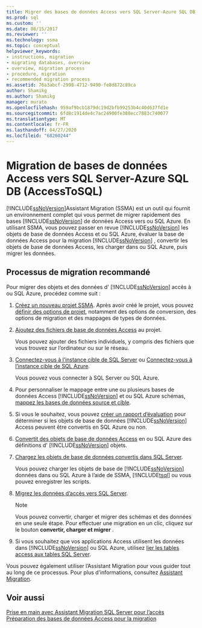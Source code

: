 ```yaml
---
title: Migrer des bases de données Access vers SQL Server-Azure SQL DB | Microsoft Docs
ms.prod: sql
ms.custom: ''
ms.date: 08/15/2017
ms.reviewer: ''
ms.technology: ssma
ms.topic: conceptual
helpviewer_keywords:
- instructions, migration
- migrating databases, overview
- overview, migration process
- procedure, migration
- recommended migration process
ms.assetid: 76a3abcf-2998-4712-9490-fe8d872c89ca
author: Shamikg
ms.author: Shamikg
manager: murato
ms.openlocfilehash: 959af9bcb1879dc19d2bfb99253b4c40d637fd1e
ms.sourcegitcommit: 6fd8c1914de4c7ac24900fe388ecc7883c740077
ms.translationtype: MT
ms.contentlocale: fr-FR
ms.lasthandoff: 04/27/2020
ms.locfileid: "68260244"
---
```

# <a name="migrating-access-databases-to-sql-server---azure-sql-db-accesstosql"></a>Migration de bases de données Access vers SQL Server-Azure SQL DB (AccessToSQL)
[!INCLUDE[ssNoVersion](../../includes/ssnoversion-md.md)]Assistant Migration (SSMA) est un outil qui fournit un environnement complet qui vous permet de migrer rapidement des bases [!INCLUDE[ssNoVersion](../../includes/ssnoversion-md.md)] de données Access vers ou SQL Azure. En utilisant SSMA, vous pouvez passer en revue [!INCLUDE[ssNoVersion](../../includes/ssnoversion-md.md)] les objets de base de données Access et ou SQL Azure, évaluer la base de données Access pour la migration [!INCLUDE[ssNoVersion](../../includes/ssnoversion-md.md)] , convertir les objets de base de données Access, les charger dans ou SQL Azure, puis migrer les données.  
  
## <a name="recommended-migration-process"></a>Processus de migration recommandé  
Pour migrer des objets et des données d' [!INCLUDE[ssNoVersion](../../includes/ssnoversion-md.md)] accès à ou SQL Azure, procédez comme suit :  
  
1.  [Créez un nouveau projet SSMA](creating-and-managing-projects-accesstosql.md). Après avoir créé le projet, vous pouvez [définir des options de projet](setting-conversion-and-migration-options-accesstosql.md), notamment des options de conversion, des options de migration et des mappages de types de données.  
  
2.  [Ajoutez des fichiers de base de données Access](adding-and-removing-access-database-files-accesstosql.md) au projet.  
  
    Vous pouvez ajouter des fichiers individuels, y compris des fichiers que vous trouvez sur l’ordinateur ou sur le réseau.  
  
3.  [Connectez-vous à l’instance cible de SQL Server](connecting-to-sql-server-accesstosql.md) ou [Connectez-vous à l’instance cible de SQL Azure](connecting-to-azure-sql-db-accesstosql.md).  
  
    Vous pouvez vous connecter à SQL Server ou SQL Azure.  
  
4.  Pour personnaliser le mappage entre une ou plusieurs bases de données Access [!INCLUDE[ssNoVersion](../../includes/ssnoversion-md.md)] et ou SQL Azure schémas, [mappez les bases de données source et cible](mapping-source-and-target-databases-accesstosql.md).  
  
5.  Si vous le souhaitez, vous pouvez [créer un rapport d’évaluation](assessing-access-database-objects-for-conversion-accesstosql.md) pour déterminer si les objets de base de données [!INCLUDE[ssNoVersion](../../includes/ssnoversion-md.md)] Access peuvent être convertis en SQL Azure ou non.  
  
6.  [Convertit des objets de base de données Access](converting-access-database-objects-accesstosql.md) en ou SQL Azure des définitions d' [!INCLUDE[ssNoVersion](../../includes/ssnoversion-md.md)] objets.  
  
7.  [Chargez les objets de base de données convertis dans SQL Server](loading-converted-database-objects-into-sql-server-accesstosql.md).  
  
    Vous pouvez charger les objets de base de [!INCLUDE[ssNoVersion](../../includes/ssnoversion-md.md)] données dans ou SQL Azure à l’aide de SSMA, [!INCLUDE[tsql](../../includes/tsql-md.md)] ou vous pouvez enregistrer les scripts.  
  
8.  [Migrez les données d’accès vers SQL Server](migrating-access-data-into-sql-server-azure-sql-db-accesstosql.md).  
  
    > [!NOTE]  
    > Vous pouvez convertir, charger et migrer des schémas et des données en une seule étape. Pour effectuer une migration en un clic, cliquez sur le bouton **convertir, charger et migrer** .  
  
9. Si vous souhaitez que vos applications Access utilisent les données dans [!INCLUDE[ssNoVersion](../../includes/ssnoversion-md.md)] ou SQL Azure, utilisez [lier les tables access aux tables SQL Server](linking-access-applications-to-sql-server-azure-sql-db-accesstosql.md).  
  
Vous pouvez également utiliser l’Assistant Migration pour vous guider tout au long de ce processus. Pour plus d’informations, consultez [Assistant Migration](migration-wizard-accesstosql.md).  
  
## <a name="see-also"></a>Voir aussi  
[Prise en main avec Assistant Migration SQL Server pour l’accès](getting-started-with-sql-server-migration-assistant-for-access-accesstosql.md)  
[Préparation des bases de données Access pour la migration](preparing-access-databases-for-migration-accesstosql.md)
